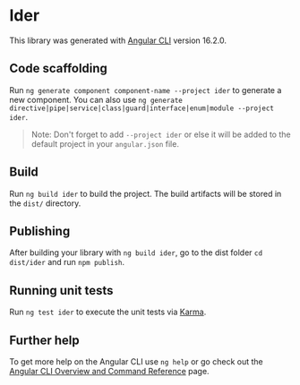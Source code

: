 # Ider

This library was generated with [Angular CLI](https://github.com/angular/angular-cli) version 16.2.0.

## Code scaffolding

Run `ng generate component component-name --project ider` to generate a new component. You can also use `ng generate directive|pipe|service|class|guard|interface|enum|module --project ider`.
> Note: Don't forget to add `--project ider` or else it will be added to the default project in your `angular.json` file. 

## Build

Run `ng build ider` to build the project. The build artifacts will be stored in the `dist/` directory.

## Publishing

After building your library with `ng build ider`, go to the dist folder `cd dist/ider` and run `npm publish`.

## Running unit tests

Run `ng test ider` to execute the unit tests via [Karma](https://karma-runner.github.io).

## Further help

To get more help on the Angular CLI use `ng help` or go check out the [Angular CLI Overview and Command Reference](https://angular.io/cli) page.
